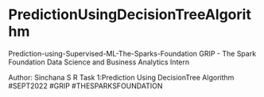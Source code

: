 # PredictionUsingDecisionTreeAlgorithm
Prediction-using-Supervised-ML-The-Sparks-Foundation
GRIP - The Spark Foundation
Data Science and Business Analytics Intern

Author: Sinchana S R
Task 1:Prediction Using DecisionTree Algorithm
#SEPT2022 #GRIP #THESPARKSFOUNDATION
